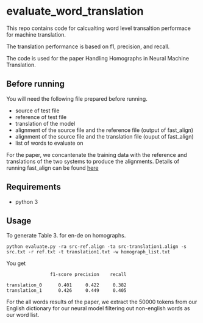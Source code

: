 # evaluate_word_translation

This repo contains code for calcualting word level transaltion performace for machine translation.

The translation performance is based on f1, precision, and recall.

The code is used for the paper Handling Homographs in Neural Machine Translation.

## Before running 

You will need the following file prepared before running.

* source of test file
* reference of test file
* translation of the model
* alignment of the source file and the reference file (output of fast\_align)
* alignment of the source file and the translation file (ouput of fast\_align)
* list of words to evaluate on 

For the paper, we concantenate the training data with the reference and translations of the two systems to produce the alignments. 
Details of running fast\_align can be found [here](https://github.com/clab/fast_align)

## Requirements
* python 3

## Usage 

To generate Table 3. for en-de on homographs. 
```
python evaluate.py -ra src-ref.align -ta src-translation1.align -s src.txt -r ref.txt -t translation1.txt -w homograph_list.txt
```

You get
```
                f1-score precision    recall

translation_0      0.401     0.422     0.382
translation_1      0.426     0.449     0.405
```
For the all words results of the paper, we extract the 50000 tokens from our English dictionary for our neural model filtering out non-english words as our word list.

